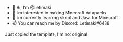 - 👋 Hi, I’m @Letimaki
- 👀 I’m interested in making Minecraft datapacks 
- 🌱 I’m currently learning skript and Java  for Minecraft 
- 📫 You can reach me by Discord: Letimaki#6488

Just copied the template, I'm not original
